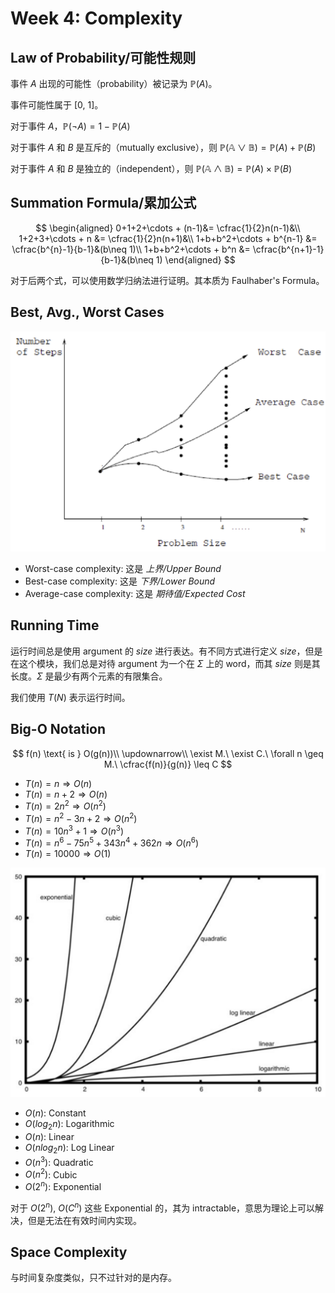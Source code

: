 # Week 4: Complexity

## Law of Probability/可能性规则

事件 $A$ 出现的可能性（probability）被记录为 $\mathbb{P}(A)$。

事件可能性属于 [0, 1]。

对于事件 $A$，$\mathbb{P}(\neg A) = 1 - \mathbb{P}(A)$

对于事件 $A$ 和 $B$ 是互斥的（mutually exclusive），则 $\mathbb{P(A \vee B)} = \mathbb{P}(A) + \mathbb{P}(B)$

对于事件 $A$ 和 $B$ 是独立的（independent），则 $\mathbb{P(A \wedge B)} = \mathbb{P}(A) \times \mathbb{P}(B)$

## Summation Formula/累加公式

$$
\begin{aligned}
    0+1+2+\cdots + (n-1)&= \cfrac{1}{2}n(n-1)&\\
    1+2+3+\cdots + n &= \cfrac{1}{2}n(n+1)&\\
    1+b+b^2+\cdots + b^{n-1} &= \cfrac{b^{n}-1}{b-1}&(b\neq 1)\\
    1+b+b^2+\cdots + b^n &= \cfrac{b^{n+1}-1}{b-1}&(b\neq 1)
\end{aligned}
$$

对于后两个式，可以使用数学归纳法进行证明。其本质为 Faulhaber's Formula。

## Best, Avg., Worst Cases

![](img/Week4/case.png)

- Worst-case complexity: 这是 _上界/Upper Bound_
- Best-case complexity: 这是 _下界/Lower Bound_
- Average-case complexity: 这是 _期待值/Expected Cost_

## Running Time

运行时间总是使用 argument 的 _size_ 进行表达。有不同方式进行定义 _size_，但是在这个模块，我们总是对待 argument 为一个在 $\Sigma$ 上的 word，而其 _size_ 则是其长度。$\Sigma$ 是最少有两个元素的有限集合。

我们使用 $T(N)$ 表示运行时间。

## Big-O Notation

$$
f(n) \text{ is } O(g(n))\\
\updownarrow\\
\exist M.\ \exist C.\ \forall n \geq M.\ \cfrac{f(n)}{g(n)} \leq C
$$

- $T(n)=n \Rightarrow O(n)$
- $T(n)=n+2 \Rightarrow O(n)$
- $T(n)=2n^2 \Rightarrow O(n^2)$
- $T(n)=n^2-3n+2 \Rightarrow O(n^2)$
- $T(n)=10n^3+1 \Rightarrow O(n^3)$
- $T(n)=n^6-75n^5+343n^4+362n \Rightarrow O(n^6)$
- $T(n)=10000 \Rightarrow O(1)$

![](img/Week4/complex.png)

- $O(n)$: Constant
- $O(log_2 n)$: Logarithmic
- $O(n)$: Linear
- $O(n log_2 n)$: Log Linear
- $O(n^3)$: Quadratic
- $O(n^2)$: Cubic
- $O(2^n)$: Exponential

对于 $O(2^n)$, $O(C^n)$ 这些 Exponential 的，其为 intractable，意思为理论上可以解决，但是无法在有效时间内实现。

## Space Complexity

与时间复杂度类似，只不过针对的是内存。
